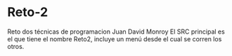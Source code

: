 # Reto-2
Reto dos técnicas de programacion
Juan David Monroy
El SRC principal es el que tiene el nombre Reto2, incluye un menú desde el cual se corren los otros.
